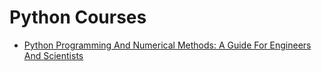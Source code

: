 # Python Courses

- [Python Programming And Numerical Methods: A Guide For Engineers And Scientists](https://pythonnumericalmethods.berkeley.edu/notebooks/Index.html)

